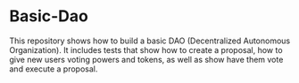 # Basic-Dao
This repository shows how to build a basic DAO (Decentralized Autonomous Organization). It includes tests that show how to create a proposal, how to give new users voting powers and tokens, as well as show have them vote and execute a proposal.
